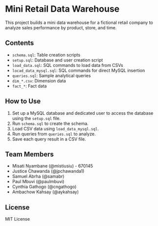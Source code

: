 
# Mini Retail Data Warehouse

This project builds a mini data warehouse for a fictional retail company to analyze sales performance by product, store, and time.

## Contents

- `schema.sql`: Table creation scripts
- `setup.sql`: Database and user creation script
- `load_data.sql`: SQL commands to load data from CSVs
- `locad_data_mysql.sql`: SQL commands for direct MySQL insertion
- `queries.sql`: Sample analytical queries
- `dim_*.csv`: Dimension data
- `fact_*`: Fact data

## How to Use

1. Set up a MySQL database and dedicated user to access the database using the `setup.sql` file.
2. Run `schema.sql` to create the schema.
3. Load CSV data using `load_data_mysql.sql`.
4. Run queries from `queries.sql` to analyze.
5. Save each query result in a CSV file.

## Team Members

- Misati Nyambane (@mistiusiu) - 670145
- Justice Chawanda (@jpchawanda1)
- Samuel Abrha (@samabr)
- Paul Mbuvi (@paulmbuvi)
- Cynthia Gathogo (@cngathogo)
- Ambachow Kahsay (@aykahsay)

## License

MIT License
